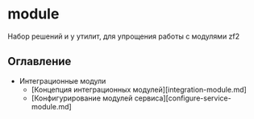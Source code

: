 # module

Набор решений и у утилит, для упрощения работы с модулями zf2

## Оглавление

- Интеграционные модули
    - [Концепция интеграционных модулей][integration-module.md]
    - [Конфигурирование модулей сервиса][configure-service-module.md]

